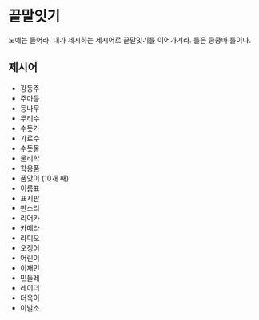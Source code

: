 # 끝말잇기
노예는 들어라. 내가 제시하는 제시어로 끝말잇기를 이어가거라. 룰은 쿵쿵따 룰이다.

## 제시어
- 강동주 
- 주마등
- 등나무
- 무리수
- 수돗가
- 가로수
- 수돗물
- 물리학
- 학용품
- 품앗이 (10개 째)
- 이름표
- 표지판
- 판소리
- 리어카
- 카메라
- 라디오
- 오징어
- 어린이
- 이재민
- 민들레
- 레이더
- 더욱이
- 이발소